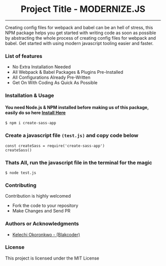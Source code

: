 <h1 align="center"> Project Title - MODERNIZE.JS </h1>

<hr/>

<p>Creating config files for webpack and babel can be an hell of stress, this NPM package helps you get started with writing code as soon as possible by abstracting the whole process of creating config files for webpack and babel. Get started with using modern javascript tooling easier and faster.</p>

<h3> List of features </h3>

<ul>
  <li>No Extra Installation Needed</li>
  <li>All Webpack & Babel Packages & Plugins Pre-Installed</li>
  <li>All Configurations Already Pre-Written</li>
  <li>Get On With Coding As Quick As Possible</li>
</ul>

<h3>Installation & Usage </h3>
<h4>You need Node.js & NPM installed before making us of this package, easily do so here <a href="https://nodejs.org/en/">Install Here</a></h4>

```shell
$ npm i create-sass-app
```

<h3>Create a javascript file <code>(test.js)</code> and copy code below</h3>

```shell
const createSass = require('create-sass-app')
createSass()
```

<h3>Thats All, run the javascript file in the terminal for the magic</h3>

```shell
$ node test.js 
```


<h3>Contributing</h3>
Contribution is highly welcomed
<ul>
<li>Fork the code to your repository</li>
<li>Make Changes and Send PR</li>
</ul>

<h3>Authors or Acknowledgments</h3>
<ul>
  <li><a href="https://github.com/anslemkelechi">Kelechi Okoronkwo - (Blakcoder) </a> </li>
</ul>

<h3>License</h3>

This project is licensed under the MIT License

